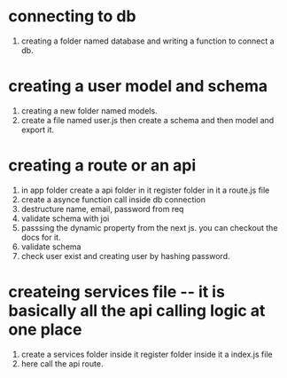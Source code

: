 # connecting to db

1. creating a folder named database and writing a function to connect a db.

# creating a user model and schema

1. creating a new folder named models.
2. create a file named user.js then create a schema and then model and export it.

# creating a route or an api 

1. in app folder create a api folder in it register folder in it a route.js file
2. create a asynce function call inside db connection
3. destructure name, email, password from req
4. validate schema with joi 
5. passsing the dynamic property from the next js. you can checkout the docs for it.
6. validate schema
7. check user exist and creating user by hashing password.

# createing services file -- it is basically all the api calling logic at one place 

1. create a services folder inside it register folder inside it a index.js file
2. here call the api route.